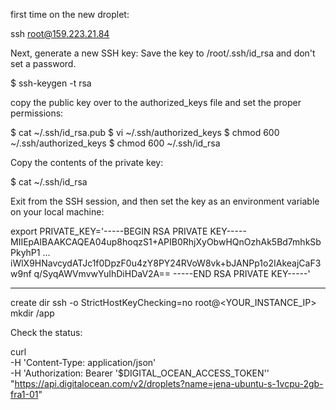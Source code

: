 first time on the new droplet:

ssh root@159.223.21.84

Next, generate a new SSH key:
Save the key to /root/.ssh/id_rsa and don't set a password.

$ ssh-keygen -t rsa

copy the public key over to the authorized_keys file and set the proper permissions:

$ cat ~/.ssh/id_rsa.pub
$ vi ~/.ssh/authorized_keys
$ chmod 600 ~/.ssh/authorized_keys
$ chmod 600 ~/.ssh/id_rsa

Copy the contents of the private key:

$ cat ~/.ssh/id_rsa

Exit from the SSH session, and then set the key as an environment variable on your local machine:

export PRIVATE_KEY='-----BEGIN RSA PRIVATE KEY-----
MIIEpAIBAAKCAQEA04up8hoqzS1+APIB0RhjXyObwHQnOzhAk5Bd7mhkSbPkyhP1
...
iWlX9HNavcydATJc1f0DpzF0u4zY8PY24RVoW8vk+bJANPp1o2IAkeajCaF3w9nf
q/SyqAWVmvwYuIhDiHDaV2A==
-----END RSA PRIVATE KEY-----'







-----------------------------


create dir
ssh -o StrictHostKeyChecking=no root@<YOUR_INSTANCE_IP> mkdir /app


Check the status:

curl \
    -H 'Content-Type: application/json' \
    -H 'Authorization: Bearer '$DIGITAL_OCEAN_ACCESS_TOKEN'' \
    "https://api.digitalocean.com/v2/droplets?name=jena-ubuntu-s-1vcpu-2gb-fra1-01"
